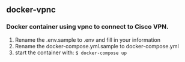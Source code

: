 ## docker-vpnc

### Docker container using vpnc to connect to Cisco VPN.

1. Rename the .env.sample to .env and fill in your information
2. Rename the docker-compose.yml.sample to docker-compose.yml
3. start the container with: `$ docker-compose up`
